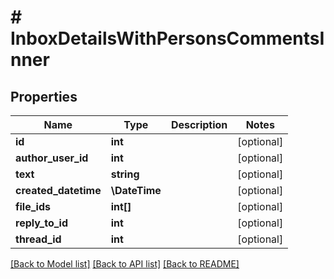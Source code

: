 # # InboxDetailsWithPersonsCommentsInner

## Properties

Name | Type | Description | Notes
------------ | ------------- | ------------- | -------------
**id** | **int** |  | [optional]
**author_user_id** | **int** |  | [optional]
**text** | **string** |  | [optional]
**created_datetime** | **\DateTime** |  | [optional]
**file_ids** | **int[]** |  | [optional]
**reply_to_id** | **int** |  | [optional]
**thread_id** | **int** |  | [optional]

[[Back to Model list]](../../README.md#models) [[Back to API list]](../../README.md#endpoints) [[Back to README]](../../README.md)
